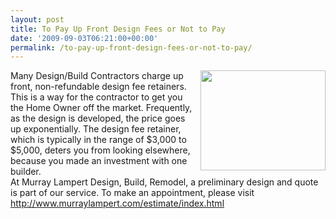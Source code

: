 ```yaml
---
layout: post
title: To Pay Up Front Design Fees or Not to Pay
date: '2009-09-03T06:21:00+00:00'
permalink: /to-pay-up-front-design-fees-or-not-to-pay/
---
```

<a href="http://3.bp.blogspot.com/_7AGTcxqqYm8/SqFcbG9LoWI/AAAAAAAAACA/WeBe5h2RaNw/s1600-h/10.jpg"><img id="BLOGGER_PHOTO_ID_5377681050850533730" style="margin: 0px 0px 10px 10px; width: 200px; float: right; height: 160px; cursor: hand;" src="http://3.bp.blogspot.com/_7AGTcxqqYm8/SqFcbG9LoWI/AAAAAAAAACA/WeBe5h2RaNw/s200/10.jpg" border="0" alt="" /></a>
<div>Many Design/Build Contractors charge up front, non-refundable design fee retainers. This is a way for the contractor to get you the Home Owner off the market. Frequently, as the design is <span id="SPELLING_ERROR_0" class="blsp-spelling-corrected">developed</span>, the price goes up <span id="SPELLING_ERROR_1" class="blsp-spelling-corrected">exponentially</span>. The design fee retainer, which is typically in the range of $3,000 to $5,000, deters you from looking elsewhere, because you made an investment with one builder.
<div>
<div>
<div>
<div>At Murray Lampert Design, Build, Remodel, a preliminary design and quote is part of our service. To make an appointment, please visit <a href="http://www.murraylampert.com/estimate/index.html">http://www.murraylampert.com/estimate/index.html</a></div>
</div>
</div>
</div>
</div>
